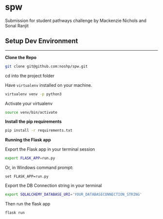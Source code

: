 # spw
Submission for student pathways challenge by Mackenzie Nichols and Sonal Ranjit

## Setup Dev Environment
---

**Clone the Repo**
```bash
git clone git@github.com:noshp/spw.git
```
cd into the project folder

Have `virtualenv` installed on your machine.

```bash
virtualenv venv -p python3
```

Activate your virtualenv
```bash
source venv/bin/activate
```

**Install the pip requirements**
```bash
pip install -r requirements.txt
```

**Running the Flask app**

Export the Flask app in your terminal session
```bash
export FLASK_APP=run.py
```
Or, in Windows command prompt:
```
set FLASK_APP=run.py
```

Export the DB Connection string in your terminal
```bash
export SQLALCHEMY_DATABASE_URI='YOUR_DATABASECONNECTION_STRING'
```

Then run the flask app
```bash
flask run
```

